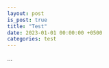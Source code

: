 ```yaml
---
layout: post
is_post: true
title: "Test"
date: 2023-01-01 00:00:00 +0500
categories: test
---
```


...

